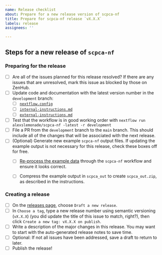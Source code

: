```yaml
---
name: Release checklist
about: Prepare for a new release version of scpca-nf
title: Prepare for scpca-nf release `vX.X.X`
labels: release
assignees: ''

---
```


## Steps for a new release of `scpca-nf`

### Preparing for the release

- [ ] Are all of the issues planned for this release resolved? If there are any issues that are unresolved, mark this issue as blocked by those on ZenHub.
- [ ] Update code and documentation with the latest version number in the `development` branch:
  - [ ] [`nextflow.config`](https://github.com/AlexsLemonade/scpca-nf/blob/main/nextflow.config)
  - [ ] [`internal-instructions.md`](https://github.com/AlexsLemonade/scpca-nf/blob/main/internal-instructions.md)
  - [ ] [`external-instructions.md`](https://github.com/AlexsLemonade/scpca-nf/blob/main/external-instructions.md)
- [ ] Test that the workflow is in good working order with `nextflow run alexslemonade/scpca-nf -latest -r development`
- [ ] File a PR from the `development` branch to the `main` branch. This should include all of the changes that will be associated with the next release.
- [ ] (Optional) Generate new example `scpca-nf` output files.
If updating the example output is not necessary for this release, check these boxes off for free.
  - [ ] [Re-process the example data](https://github.com/AlexsLemonade/scpca-nf/blob/main/internal-instructions.md#processing-example-data) through the `scpca-nf` workflow and ensure it looks correct.
  - [ ] Compress the example output in `scpca_out` to create `scpca_out.zip`, as described in the instructions.


### Creating a release
- [ ] On the [releases page](https://github.com/AlexsLemonade/scpca-nf/releases), choose `Draft a new release`.
- [ ] In `Choose a tag`, type a new release number using semantic versioning (`vX.X.X`) (you did update the title of this issue to match, right?), then click `Create a new tag: vX.X.X on publish`.
- [ ] Write a description of the major changes in this release. You may want to start with the auto-generated release notes to save time.
- [ ] Optional: If not all issues have been addressed, save a draft to return to later.
- [ ] Publish the release!
